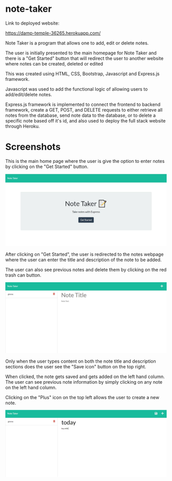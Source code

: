 # note-taker

Link to deployed website:

https://damp-temple-36265.herokuapp.com/

Note Taker is a program that allows one to add, edit or delete notes.

The user is initially presented to the main homepage for Note Taker and there is a "Get Started" button that will redirect the user to another website where notes can be created, deleted or edited

This was created using HTML, CSS, Bootstrap, Javascript and Express.js framework.

Javascript was used to add the functional logic of allowing users to add/edit/delete notes.

Express.js framework is implemented to connect the frontend to backend framework, create a GET, POST, and DELETE requests to either retrieve all notes from the database, send note data to the database, or to delete a specific note based off it's id, and also used to deploy the full stack website through Heroku.

# Screenshots

This is the main home page where the user is give the option to enter notes by clicking on the "Get Started" button.

![alt-text](./public/assets/images/note-taker-1.JPG "main-page")

After clicking on "Get Started", the user is redirected to the notes webpage where the user can enter the title and description of the note to be added.

The user can also see previous notes and delete them by clicking on the red trash can button.

![alt-text](./public/assets/images/note-taker-2.JPG "notes-page")

Only when the user types content on both the note title and description sections does the user see the "Save icon" button on the top right.

When clicked, the note gets saved and gets added on the left hand column. The user can see previous note information by simply clicking on any note on the left hand column.

Clicking on the "Plus" icon on the top left allows the user to create a new note.

![alt-text](./public/assets/images/note-taker-3.JPG "notes-page")

